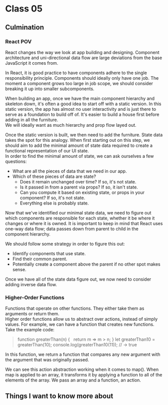 # Class 05

## Culmination

### React POV

React changes the way we look at app building and designing. Component architecture and uni-directional data flow are large deviations from the base JavaScript it comes from.

In React, it is good practice to have components adhere to the single responsibility principle. Components should ideally only have one job. The moment a component grows too large in job scope, we should consider breaking it up into smaller subcomponents.

When building an app, once we have the main component hierarchy and skeleton down, it's often a good idea to start off with a static version. In this static version, the app has almost no user interactivity and is just there to serve as a foundation to build off of. It's easier to build a house first before adding in all the furniture.  
We will ideally want as much hierarchy and prop flow layed out.

Once the static version is built, we then need to add the furniture. State data takes the spot for this analogy. When first starting out on this step, we should aim to add the minimal amount of state data required to create a functional representation of our UI state.  
In order to find the minimal amount of state, we can ask ourselves a few questions:

- What are all the pieces of data that we need in our app.
- Which of these pieces of data are state?
  - Does it remain unchanged over time? If so, it's not state.
  - Is it passed in from a parent via props? If so, it isn't state.
  - Can you compute it based on existing state, or props in your component? If so, it's not state.
  - Everything else is probably state.

Now that we've identified our minimal state data, we need to figure out which components are responsible for each state, whether it be where it changes or where it is owned. It is important to keep in mind that React uses one-way data flow; data passes down from parent to child in the component hierarchy.

We should follow some strategy in order to figure this out:

- Identify components that use state.
- Find their common parent.
- Potentially create a component above the parent if no other spot makes sense.

Once we have all of the state data figure out, we now need to consider adding inverse data flow.

### Higher-Order Functions

Functions that operate on other functions. They either take them as arguments or return them.  
Higher order functions allow us to abstract over actions, instead of simply values. For example, we can have a function that creates new functions.  
Take the example code:

> function greaterThan(n) {
> &nbsp;&nbsp;return m => m > n;
> }
> let greaterThan10 = greaterThan(10);
> console.log(greaterThan10(11));
> // → true

In this function, we return a function that compares any new argument with the argument that was originally passed.

We can see this action abstraction working when it comes to map(). When map is applied to an array, it transforms it by applying a function to all of the elements of the array. We pass an array and a function, an action.

## Things I want to know more about
